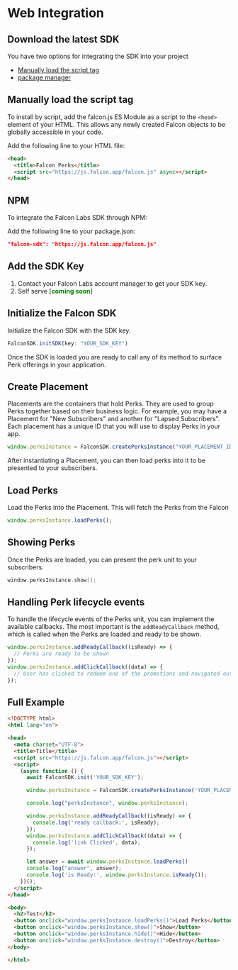 # Web Integration

## Download the latest SDK

You have two options for integrating the SDK into your project

- [Manually load the script tag](#script)
- [package manager](#npm)

## Manually load the script tag

To install by script, add the falcon.js ES Module as a script to the `<head>`
element of your HTML. This allows any newly created Falcon objects to be
globally accessible in your code.

Add the following line to your HTML file:

```html
<head>
  <title>Falcon Perks</title>
  <script src="https://js.falcon.app/falcon.js" async></script>
</head>
```

## NPM

To integrate the Falcon Labs SDK through NPM:

Add the following line to your package.json:

```json
"falcon-sdk": "https://js.falcon.app/falcon.js"
```

## Add the SDK Key

1. Contact your Falcon Labs account manager to get your SDK key.
2. Self serve [<span style="color: green; font-weight:bold; ">coming
   soon</span>]

## Initialize the Falcon SDK

Initialize the Falcon SDK with the SDK key.

```javascript
FalconSDK.initSDK(key: "YOUR_SDK_KEY")
```

Once the SDK is loaded you are ready to call any of its method to surface Perk
offerings in your application.

## Create Placement

Placements are the containers that hold Perks. They are used to group Perks
together based on their business logic. For example, you may have a Placement
for "New Subscribers" and another for "Lapsed Subscribers". Each placement has a
unique ID that you will use to display Perks in your app.

```javascript
window.perksInstance = FalconSDK.createPerksInstance("YOUR_PLACEMENT_ID");
```

After instantiating a Placement, you can then load perks into it to be presented
to your subscribers.

## Load Perks

Load the Perks into the Placement. This will fetch the Perks from the Falcon

```javascript
window.perksInstance.loadPerks();
```

## Showing Perks

Once the Perks are loaded, you can present the perk unit to your subscribers.

```swift
window.perksInstance.show();
```

## Handling Perk lifecycle events

To handle the lifecycle events of the Perks unit, you can implement the
available callbacks. The most important is the `addReadyCallback` method,
which is called when the Perks are loaded and ready to be shown.

```javascript
window.perksInstance.addReadyCallback((isReady) => {
  // Perks are ready to be shown
});
window.perksInstance.addClickCallback((data) => {
  // User has clicked to redeem one of the promotions and navigated outside the app to the perk providers page.
});
```

## Full Example

```html
<!DOCTYPE html>
<html lang="en">

<head>
  <meta charset="UTF-8">
  <title>Title</title>
  <script src="https://js.falcon.app/falcon.js"></script>
  <script>
    (async function () {
      await FalconSDK.init('YOUR_SDK_KEY');

      window.perksInstance = FalconSDK.createPerksInstance('YOUR_PLACEMENT_ID');

      console.log("perksInstance", window.perksInstance);

      window.perksInstance.addReadyCallback((isReady) => {
        console.log('ready callback:', isReady);
      });
      window.perksInstance.addClickCallback((data) => {
        console.log('link Clicked', data);
      });

      let answer = await window.perksInstance.loadPerks()
      console.log("answer", answer);
      console.log('is Ready:', window.perksInstance.isReady());
    })();
  </script>
</head>

<body>
  <h2>Test</h2>
  <button onclick="window.perksInstance.loadPerks()">Load Perks</button>
  <button onclick="window.perksInstance.show()">Show</button>
  <button onclick="window.perksInstance.hide()">Hide</button>
  <button onclick="window.perksInstance.destroy()">Destroy</button>
</body>

</html>
```

